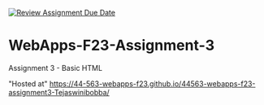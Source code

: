 [![Review Assignment Due Date](https://classroom.github.com/assets/deadline-readme-button-24ddc0f5d75046c5622901739e7c5dd533143b0c8e959d652212380cedb1ea36.svg)](https://classroom.github.com/a/q2-Q7VCy)
# WebApps-F23-Assignment-3
Assignment 3 - Basic HTML

"Hosted at"
https://44-563-webapps-f23.github.io/44563-webapps-f23-assignment3-Tejaswinibobba/
